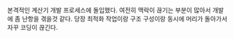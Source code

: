 본격적인 계산기 개발 프로세스에 돌입했다. 여전히 맥락이 끊기는 부분이 많아서 개발에 좀 난항을 겪을것 같다. 당장 최적화 작업이랑 구조 구성이랑 동시에 머리가 돌아가서 자꾸 코딩이 끊긴다.
